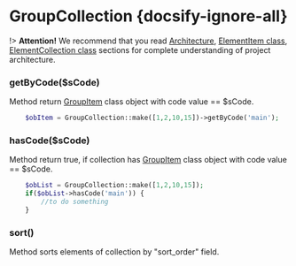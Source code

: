 # GroupCollection {docsify-ignore-all}
              
!> **Attention!**  We recommend that you read [Architecture](home.md#architecture), [ElementItem class](item-class/item-class.md),
[ElementCollection class](collection-class/collection-class.md) sections for complete understanding of  project architecture.

### getByCode($sCode)

Method return [GroupItem](property-group/item/item.md) class object with code value == $sCode.
```php
    $obItem = GroupCollection::make([1,2,10,15])->getByCode('main');
```

### hasCode($sCode)

Method return true, if collection has [GroupItem](property-group/item/item.md) class object with code value == $sCode.
```php
    $obList = GroupCollection::make([1,2,10,15]);
    if($obList->hasCode('main')) {
        //to do something
    }
```

### sort()

Method sorts elements of collection by "sort_order" field.